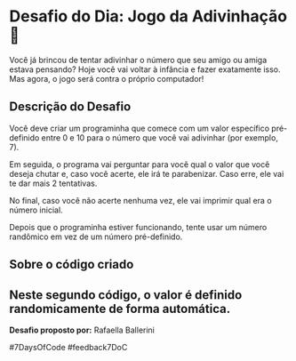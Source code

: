# Desafio do Dia: Jogo da Adivinhação 🎲

Você já brincou de tentar adivinhar o número que seu amigo ou amiga estava pensando? Hoje você vai voltar à infância e fazer exatamente isso. Mas agora, o jogo será contra o próprio computador!

## Descrição do Desafio

Você deve criar um programinha que comece com um valor específico pré-definido entre 0 e 10 para o número que você vai adivinhar (por exemplo, 7).

Em seguida, o programa vai perguntar para você qual o valor que você deseja chutar e, caso você acerte, ele irá te parabenizar. Caso erre, ele vai te dar mais 2 tentativas.

No final, caso você não acerte nenhuma vez, ele vai imprimir qual era o número inicial.

Depois que o programinha estiver funcionando, tente usar um número randômico em vez de um número pré-definido.

## Sobre o código criado

Neste segundo código, o valor é definido randomicamente de forma automática.
---

**Desafio proposto por:** Rafaella Ballerini

#7DaysOfCode #feedback7DoC
